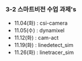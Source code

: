 ### 3-2 스마트비전 수업 과제's

- 11.04(화) : csi-camera
- 11.05(수) : dynamixel
- 11.12(화) : cam-act
- 11.19(화) : linedetect_sim
- 11.26(화) : linetracer_sim
  
